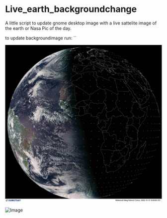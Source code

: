 # Live_earth_backgroundchange
A little script to update gnome desktop image with a live sattelite image of the earth or Nasa Pic of the day.

to update backgroundimage run: ``

![Image](eumesat.jpg?raw=true "Eumesat Live image")

![Image](nasa.jpg?raw=true "Nasa Pic of the day")


